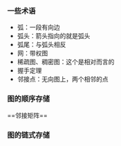 ### 一些术语
- 弧：一段有向边
- 弧头：箭头指向的就是弧头
- 弧尾：与弧头相反
- 网：带权图
- 稀疏图、稠密图：这个是相对而言的
- 握手定理
- 邻接点：无向图上，两个相邻的点


### 图的顺序存储
==邻接矩阵==

### 图的链式存储

